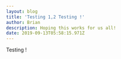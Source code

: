```yaml
---
layout: blog
title: 'Testing 1,2 Testing !'
author: Brian
description: Hoping this works for us all!
date: 2019-09-13T05:58:15.971Z
---
```

Testing !
